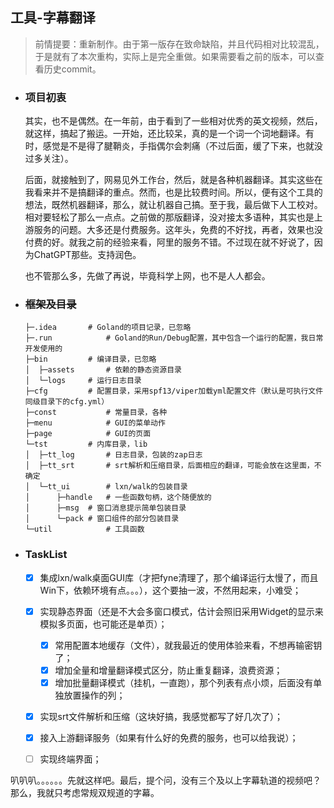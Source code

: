 ## 工具-字幕翻译

> 前情提要：重新制作。由于第一版存在致命缺陷，并且代码相对比较混乱，于是就有了本次重构，实际上是完全重做。如果需要看之前的版本，可以查看历史commit。
>



- ### 项目初衷

  其实，也不是偶然。在一年前，由于看到了一些相对优秀的英文视频，然后，就这样，搞起了搬运。一开始，还比较呆，真的是一个词一个词地翻译。有时，感觉是不是得了腱鞘炎，手指偶尔会刺痛（不过后面，缓了下来，也就没过多关注）。

  后面，就接触到了，网易见外工作台，然后，就是各种机器翻译。其实这些在我看来并不是搞翻译的重点。然而，也是比较费时间。所以，便有这个工具的想法，既然机器翻译，那么，就让机器自己搞。至于我，最后做下人工校对。相对要轻松了那么一点点。之前做的那版翻译，没对接太多语种，其实也是上游服务的问题。大多还是付费服务。这年头，免费的不好找，再者，效果也没付费的好。就我之前的经验来看，阿里的服务不错。不过现在就不好说了，因为ChatGPT那些。支持润色。

  也不管那么多，先做了再说，毕竟科学上网，也不是人人都会。

  

- ### ~~框架及目录~~

  ```shell
  ├─.idea 		# Goland的项目记录，已忽略
  ├─.run 			# Goland的Run/Debug配置，其中包含一个运行的配置，我日常开发使用的
  ├─bin			# 编译目录，已忽略
  │  ├─assets		# 依赖的静态资源目录
  │  └─logs		# 运行日志目录
  ├─cfg			# 配置目录，采用spf13/viper加载yml配置文件（默认是可执行文件同级目录下的cfg.yml）
  ├─const			# 常量目录，各种
  ├─menu			# GUI的菜单动作
  ├─page			# GUI的页面
  └─tst			# 内库目录，lib
  │  ├─tt_log		# 日志目录，包装的zap日志
  │  ├─tt_srt		# srt解析和压缩目录，后面相应的翻译，可能会放在这里面，不确定
  │  └─tt_ui		# lxn/walk的包装目录
  │      ├─handle	# 一些函数句柄，这个随便放的
  │      ├─msg	# 窗口消息提示简单包装目录
  │      └─pack	# 窗口组件的部分包装目录
  └─util			# 工具函数
  ```

  

- ### TaskList

  - [x] 集成lxn/walk桌面GUI库（才把fyne清理了，那个编译运行太慢了，而且Win下，依赖环境有点。。。），这个要抽一波，不然用起来，小难受；
  - [x] 实现静态界面（还是不大会多窗口模式，估计会照旧采用Widget的显示来模拟多页面，也可能还是单页）；
    - [x] 常用配置本地缓存（文件），就我最近的使用体验来看，不想再输密钥了；
    - [x] 增加全量和增量翻译模式区分，防止重复翻译，浪费资源；
    - [x] 增加批量翻译模式（挂机，一直跑），那个列表有点小烦，后面没有单独放置操作的列；
  - [x] 实现srt文件解析和压缩（这块好搞，我感觉都写了好几次了）；
  - [x] 接入上游翻译服务（如果有什么好的免费的服务，也可以给我说）；
  - [ ] 实现终端界面；



叭叭叭。。。。。。先就这样吧。最后，提个问，没有三个及以上字幕轨道的视频吧？那么，我就只考虑常规双规道的字幕。